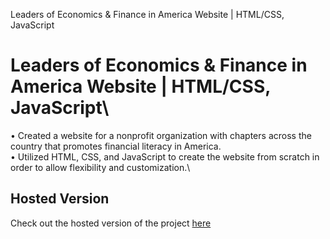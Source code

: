 Leaders of Economics & Finance in America Website | HTML/CSS, JavaScript

# Leaders of Economics & Finance in America Website | HTML/CSS, JavaScript\

• Created a website for a nonprofit organization with chapters across the country that promotes financial literacy in
America.\
• Utilized HTML, CSS, and JavaScript to create the website from scratch in order to allow flexibility and customization.\

## Hosted Version

Check out the hosted version of the project [here](https://lefaofficial.org/)
